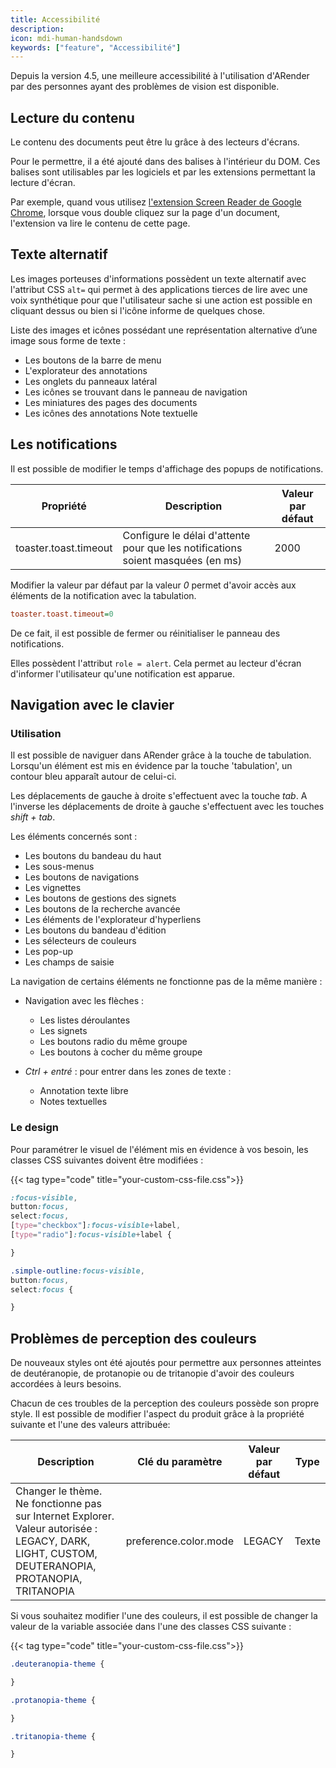 ```yaml
---
title: Accessibilité
description:
icon: mdi-human-handsdown
keywords: ["feature", "Accessibilité"]
---
```


Depuis la version 4.5, une meilleure accessibilité à l'utilisation d'ARender par des personnes ayant des problèmes de vision est disponible.

## Lecture du contenu

Le contenu des documents peut être lu grâce à des lecteurs d'écrans. 

Pour le permettre, il a été ajouté dans des balises à l'intérieur du DOM. Ces balises sont utilisables par les logiciels et par les extensions permettant la lecture d'écran. 

Par exemple, quand vous utilisez [l'extension Screen Reader de Google Chrome](https://chrome.google.com/webstore/detail/screen-reader/kgejglhpjiefppelpmljglcjbhoiplfn), lorsque vous double cliquez sur la page d'un document, l'extension va lire le contenu de cette page. 

## Texte alternatif

Les images porteuses d'informations possèdent un texte alternatif avec l'attribut CSS `alt=` qui permet à des applications tierces de lire avec une voix synthétique pour que l'utilisateur sache si une action est possible en cliquant dessus ou bien si l'icône informe de quelques chose.

Liste des images et icônes possédant une représentation alternative d’une image sous forme de texte :

- Les boutons de la barre de menu
- L'explorateur des annotations
- Les onglets du panneaux latéral
- Les icônes se trouvant dans le panneau de navigation
- Les miniatures des pages des documents
- Les icônes des annotations Note textuelle


## Les notifications

Il est possible de modifier le temps d'affichage des popups de notifications. 

| Propriété                    | Description                                                                      | Valeur par défaut |
| ---------------------------- | -------------------------------------------------------------------------------- | ----------------- |
| toaster.toast.timeout        | Configure le délai d'attente pour que les notifications soient masquées (en ms)  | 2000              |


Modifier la valeur par défaut par la valeur *0* permet d'avoir accès aux éléments de la notification avec la tabulation. 


```cfg
toaster.toast.timeout=0
```


De ce fait, il est possible de fermer ou réinitialiser le panneau des notifications.


Elles possèdent l'attribut `role = alert`. Cela permet au lecteur d'écran d'informer l'utilisateur qu'une notification est apparue.


## Navigation avec le clavier

### Utilisation

Il est possible de naviguer dans ARender grâce à la touche de tabulation. Lorsqu'un élément est mis en évidence par la touche 'tabulation', un contour bleu apparaît autour de celui-ci.
 
Les déplacements de gauche à droite s'effectuent avec la touche *tab*. A l'inverse les déplacements de droite à gauche s'effectuent avec les touches *shift + tab*.

Les éléments concernés sont : 
- Les boutons du bandeau du haut
- Les sous-menus 
- Les boutons de navigations 
- Les vignettes
- Les boutons de gestions des signets
- Les boutons de la recherche avancée
- Les éléments de l'explorateur d'hyperliens
- Les boutons du bandeau d'édition
- Les sélecteurs de couleurs
- Les pop-up 
- Les champs de saisie


La navigation de certains éléments ne fonctionne pas de la même manière : 

- Navigation avec les flèches :
    - Les listes déroulantes
    - Les signets
    - Les boutons radio du même groupe 
    - Les boutons à cocher du même groupe 

- *Ctrl + entré* :
    pour entrer dans les zones de texte :
    - Annotation texte libre 
    - Notes textuelles


### Le design 

Pour paramétrer le visuel de l'élément mis en évidence à vos besoin, les classes CSS suivantes doivent être modifiées :  

{{< tag type="code" title="your-custom-css-file.css">}}

```css
:focus-visible,
button:focus,
select:focus,
[type="checkbox"]:focus-visible+label,
[type="radio"]:focus-visible+label {

}

.simple-outline:focus-visible,
button:focus,
select:focus {

}
```


## Problèmes de perception des couleurs 

De nouveaux styles ont été ajoutés pour permettre aux personnes atteintes de deutéranopie, de protanopie ou de tritanopie d'avoir des couleurs accordées à leurs besoins.

Chacun de ces troubles de la perception des couleurs possède son propre style. Il est possible de modifier l'aspect du produit grâce à la propriété suivante et l'une des valeurs attribuée: 

| Description                                                                                                                                     | Clé du paramètre        | Valeur par défaut | Type    |
| ----------------------------------------------------------------------------------------------------------------------------------------------- | ----------------------- | ----------------- | ------- |
| Changer le thème. Ne fonctionne pas sur Internet Explorer. Valeur autorisée : LEGACY, DARK, LIGHT, CUSTOM, DEUTERANOPIA, PROTANOPIA, TRITANOPIA | preference.color.mode   | LEGACY            | Texte   |



Si vous souhaitez modifier l'une des couleurs, il est possible de changer la valeur de la variable associée dans l'une des classes CSS suivante :

{{< tag type="code" title="your-custom-css-file.css">}}

```css
.deuteranopia-theme {

}

.protanopia-theme { 

}

.tritanopia-theme {

}
```

